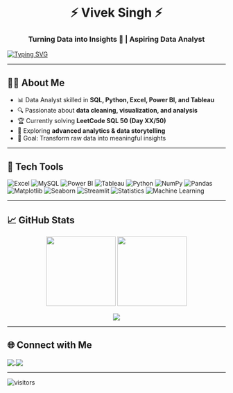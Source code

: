 <h1 align="center">⚡ Vivek Singh ⚡</h1>
<h3 align="center">Turning Data into Insights 🚀 | Aspiring Data Analyst</h3>

[![Typing SVG](https://readme-typing-svg.herokuapp.com?font=Fira+Code&size=22&pause=1000&color=FF00FF&center=true&vCenter=true&width=500&lines=Data+Analyst;SQL+%7C+Python+%7C+Power+BI+%7C+Tableau;LeetCode+SQL+50+Challenge+🔥;Lifelong+Learner+📊)](https://git.io/typing-svg)

---

## 👨‍💻 About Me
- 📊 Data Analyst skilled in **SQL, Python, Excel, Power BI, and Tableau**
- 🔍 Passionate about **data cleaning, visualization, and analysis**
- 🏆 Currently solving **LeetCode SQL 50 (Day XX/50)**  
- 🌱 Exploring **advanced analytics & data storytelling**
- 🎯 Goal: Transform raw data into meaningful insights

---

## 🎨 Tech Tools  

![Excel](https://img.shields.io/badge/Excel-217346?style=for-the-badge&logo=microsoft-excel&logoColor=white)
![MySQL](https://img.shields.io/badge/MySQL-4479A1?style=for-the-badge&logo=mysql&logoColor=white)
![Power BI](https://img.shields.io/badge/PowerBI-FFB900?style=for-the-badge&logo=powerbi&logoColor=black)
![Tableau](https://img.shields.io/badge/Tableau-FF6F61?style=for-the-badge&logo=tableau&logoColor=white)
![Python](https://img.shields.io/badge/Python-FFD43B?style=for-the-badge&logo=python&logoColor=blue)
![NumPy](https://img.shields.io/badge/Numpy-013243?style=for-the-badge&logo=numpy&logoColor=white)
![Pandas](https://img.shields.io/badge/Pandas-150458?style=for-the-badge&logo=pandas&logoColor=white)
![Matplotlib](https://img.shields.io/badge/Matplotlib-11557c?style=for-the-badge&logo=plotly&logoColor=white)
![Seaborn](https://img.shields.io/badge/Seaborn-45b8d8?style=for-the-badge&logo=plotly&logoColor=white)
![Streamlit](https://img.shields.io/badge/Streamlit-FF4B4B?style=for-the-badge&logo=streamlit&logoColor=white)
![Statistics](https://img.shields.io/badge/Statistics-8A2BE2?style=for-the-badge&logo=apache-spark&logoColor=white)
![Machine Learning](https://img.shields.io/badge/Machine%20Learning-FF6F00?style=for-the-badge&logo=tensorflow&logoColor=white)

---

## 📈 GitHub Stats  
<p align="center">
  <img src="https://github-readme-stats.vercel.app/api?username=viveksingh052&show_icons=true&theme=radical&hide_border=true" height="160"/>
  <img src="https://github-readme-streak-stats.herokuapp.com/?user=viveksingh052&theme=neon-dark&hide_border=true" height="160"/>
</p>

<p align="center">
  <img src="https://github-readme-activity-graph.vercel.app/graph?username=viveksingh052&custom_title=🚀%20Commit%20Journey%20🚀&hide=issues,prs&area=true&line=ff007f&point=ffffff&title_color=ff007f&color=ff007f&bg_color=000000"/>
</p>

---

## 🌐 Connect with Me  
<p align="left">
<a href="https://www.linkedin.com/in/viveksingh052/" target="blank">
  <img align="center" src="https://img.shields.io/badge/LinkedIn-0077B5?style=for-the-badge&logo=linkedin&logoColor=white" />
</a>
<a href="mailto:viveksingh052@gmail.com" target="blank">
  <img align="center" src="https://img.shields.io/badge/Gmail-D14836?style=for-the-badge&logo=gmail&logoColor=white" />
</a>
</p>

---

![visitors](https://visitor-badge.laobi.icu/badge?page_id=viveksingh052)

